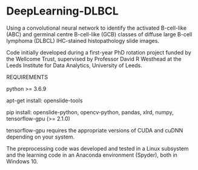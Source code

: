# DeepLearning-DLBCL
Using a convolutional neural network to identify the activated B-cell-like (ABC) and germinal centre B-cell-like (GCB) classes of diffuse large B-cell lymphoma (DLBCL) IHC-stained histopathology slide images. 

Code initially developed during a first-year PhD rotation project funded by the Wellcome Trust, supervised by Professor David R Westhead at the Leeds Institute for Data Analytics, University of Leeds.

REQUIREMENTS

python >= 3.6.9

apt-get install: openslide-tools

pip install: openslide-python, opencv-python, pandas, xlrd, numpy, tensorflow-gpu (>= 2.1.0)

tensorflow-gpu requires the appropriate versions of CUDA and cuDNN depending on your system. 

The preprocessing code was developed and tested in a Linux subsystem and the learning code in an Anaconda environment (Spyder), both in Windows 10.
